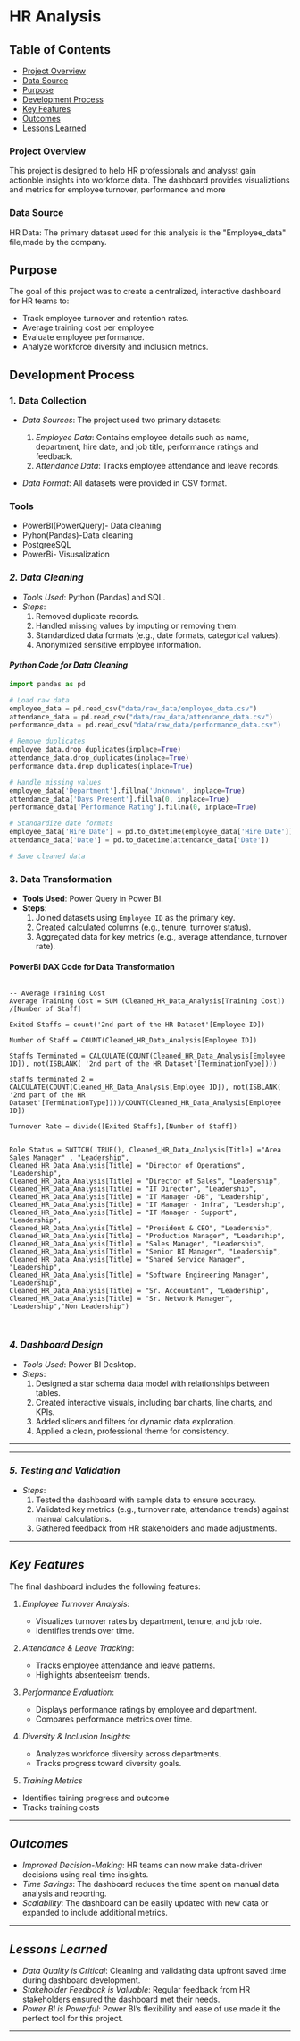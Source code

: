 # HR Analysis
## Table of Contents

- [Project Overview](#project-overview)
- [Data Source](#data-source)
- [Purpose](#purpose)
- [Development Process](#development-process)
- [Key Features](#key-features)
- [Outcomes](#outcomes)
- [Lessons Learned](#lessons-learned)
### Project Overview

This project is designed to help HR professionals and analysst gain actionble insights into workforce data. The dashboard provides visualiztions and metrics for employee turnover, performance and more
### Data Source
HR Data:  The primary dataset used for this analysis is the "Employee_data" file,made by the company.

## Purpose
The goal of this project was to create a centralized, interactive dashboard for HR teams to:
- Track employee turnover and retention rates.
- Average training cost per employee
- Evaluate employee performance.
- Analyze workforce diversity and inclusion metrics.


## Development Process

### 1. Data Collection
- *Data Sources*: The project used two primary datasets:
  1. *Employee Data*: Contains employee details such as name, department, hire date, and job title, performance ratings and feedback.
  2. *Attendance Data*: Tracks employee attendance and leave records.

- *Data Format*: All datasets were provided in CSV format.

### Tools 

- PowerBI(PowerQuery)- Data cleaning
- Pyhon(Pandas)-Data cleaning
- PostgreeSQL
- PowerBi- Visusalization

### *2. Data Cleaning*
- *Tools Used*: Python (Pandas) and SQL.
- *Steps*:
  1. Removed duplicate records.
  2. Handled missing values by imputing or removing them.
  3. Standardized data formats (e.g., date formats, categorical values).
  4. Anonymized sensitive employee information.

#### *Python Code for Data Cleaning*
```python
import pandas as pd

# Load raw data
employee_data = pd.read_csv("data/raw_data/employee_data.csv")
attendance_data = pd.read_csv("data/raw_data/attendance_data.csv")
performance_data = pd.read_csv("data/raw_data/performance_data.csv")

# Remove duplicates
employee_data.drop_duplicates(inplace=True)
attendance_data.drop_duplicates(inplace=True)
performance_data.drop_duplicates(inplace=True)

# Handle missing values
employee_data['Department'].fillna('Unknown', inplace=True)
attendance_data['Days Present'].fillna(0, inplace=True)
performance_data['Performance Rating'].fillna(0, inplace=True)

# Standardize date formats
employee_data['Hire Date'] = pd.to_datetime(employee_data['Hire Date'])
attendance_data['Date'] = pd.to_datetime(attendance_data['Date'])

# Save cleaned data

```
### **3. Data Transformation**
- **Tools Used**: Power Query in Power BI.
- **Steps**:
  1. Joined datasets using `Employee ID` as the primary key.
  2. Created calculated columns (e.g., tenure, turnover status).
  3. Aggregated data for key metrics (e.g., average attendance, turnover rate).

#### **PowerBI DAX Code for Data Transformation**
```DAX-- Calculate employee tenure in years

-- Average Training Cost
Average Training Cost = SUM (Cleaned_HR_Data_Analysis[Training Cost]) /[Number of Staff]

Exited Staffs = count('2nd part of the HR Dataset'[Employee ID])

Number of Staff = COUNT(Cleaned_HR_Data_Analysis[Employee ID])

Staffs Terminated = CALCULATE(COUNT(Cleaned_HR_Data_Analysis[Employee ID]), not(ISBLANK( '2nd part of the HR Dataset'[TerminationType])))

staffs terminated 2 = CALCULATE(COUNT(Cleaned_HR_Data_Analysis[Employee ID]), not(ISBLANK( '2nd part of the HR Dataset'[TerminationType])))/COUNT(Cleaned_HR_Data_Analysis[Employee ID])

Turnover Rate = divide([Exited Staffs],[Number of Staff])


Role Status = SWITCH( TRUE(), Cleaned_HR_Data_Analysis[Title] ="Area Sales Manager" , "Leadership",
Cleaned_HR_Data_Analysis[Title] = "Director of Operations", "Leadership", 
Cleaned_HR_Data_Analysis[Title] = "Director of Sales", "Leadership",
Cleaned_HR_Data_Analysis[Title] = "IT Director", "Leadership",
Cleaned_HR_Data_Analysis[Title] = "IT Manager -DB", "Leadership", 
Cleaned_HR_Data_Analysis[Title] = "IT Manager - Infra", "Leadership",
Cleaned_HR_Data_Analysis[Title] = "IT Manager - Support", "Leadership", 
Cleaned_HR_Data_Analysis[Title] = "President & CEO", "Leadership",
Cleaned_HR_Data_Analysis[Title] = "Production Manager", "Leadership",
Cleaned_HR_Data_Analysis[Title] = "Sales Manager", "Leadership",
Cleaned_HR_Data_Analysis[Title] = "Senior BI Manager", "Leadership",
Cleaned_HR_Data_Analysis[Title] = "Shared Service Manager", "Leadership",
Cleaned_HR_Data_Analysis[Title] = "Software Engineering Manager", "Leadership",
Cleaned_HR_Data_Analysis[Title] = "Sr. Accountant", "Leadership",
Cleaned_HR_Data_Analysis[Title] = "Sr. Network Manager", "Leadership","Non Leadership")



```
### *4. Dashboard Design*
- *Tools Used*: Power BI Desktop.
- *Steps*:
  1. Designed a star schema data model with relationships between tables.
  2. Created interactive visuals, including bar charts, line charts, and KPIs.
  3. Added slicers and filters for dynamic data exploration.
  4. Applied a clean, professional theme for consistency.
---
---

### *5. Testing and Validation*
- *Steps*:
  1. Tested the dashboard with sample data to ensure accuracy.
  2. Validated key metrics (e.g., turnover rate, attendance trends) against manual calculations.
  3. Gathered feedback from HR stakeholders and made adjustments.

---

## *Key Features*
The final dashboard includes the following features:
1. *Employee Turnover Analysis*:
   - Visualizes turnover rates by department, tenure, and job role.
   - Identifies trends over time.
2. *Attendance & Leave Tracking*:
   - Tracks employee attendance and leave patterns.
   - Highlights absenteeism trends.
3. *Performance Evaluation*:
   - Displays performance ratings by employee and department.
   - Compares performance metrics over time.
4. *Diversity & Inclusion Insights*:
   - Analyzes workforce diversity across departments.
   - Tracks progress toward diversity goals.
  
5. *Training Metrics*
  - Identifies taining progress and outcome
  - Tracks training costs

---

## *Outcomes*
- *Improved Decision-Making*: HR teams can now make data-driven decisions using real-time insights.
- *Time Savings*: The dashboard reduces the time spent on manual data analysis and reporting.
- *Scalability*: The dashboard can be easily updated with new data or expanded to include additional metrics.

---

## *Lessons Learned*
- *Data Quality is Critical*: Cleaning and validating data upfront saved time during dashboard development.
- *Stakeholder Feedback is Valuable*: Regular feedback from HR stakeholders ensured the dashboard met their needs.
- *Power BI is Powerful*: Power BI’s flexibility and ease of use made it the perfect tool for this project.

---
